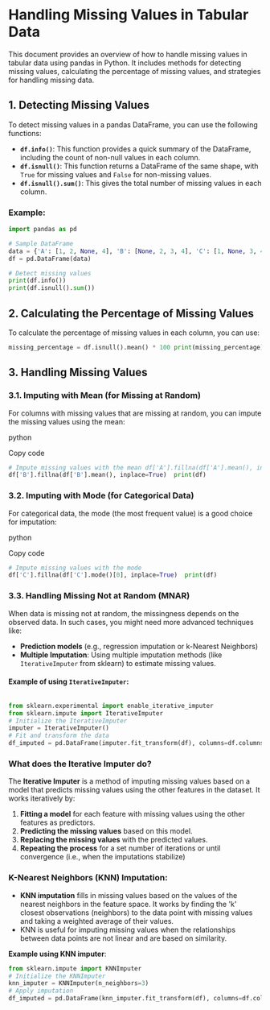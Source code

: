 # Handling Missing Values in Tabular Data

This document provides an overview of how to handle missing values in tabular data using pandas in Python. It includes methods for detecting missing values, calculating the percentage of missing values, and strategies for handling missing data.

## 1. Detecting Missing Values

To detect missing values in a pandas DataFrame, you can use the following functions:

- **`df.info()`**: This function provides a quick summary of the DataFrame, including the count of non-null values in each column.
- **`df.isnull()`**: This function returns a DataFrame of the same shape, with `True` for missing values and `False` for non-missing values.
- **`df.isnull().sum()`**: This gives the total number of missing values in each column.

### Example:

```python
import pandas as pd

# Sample DataFrame
data = {'A': [1, 2, None, 4], 'B': [None, 2, 3, 4], 'C': [1, None, 3, 4]}
df = pd.DataFrame(data)

# Detect missing values
print(df.info())
print(df.isnull().sum())

```

## 2. Calculating the Percentage of Missing Values

To calculate the percentage of missing values in each column, you can use:

```python
missing_percentage = df.isnull().mean() * 100 print(missing_percentage)
```

## 3. Handling Missing Values

### 3.1. Imputing with Mean (for Missing at Random)

For columns with missing values that are missing at random, you can impute the missing values using the mean:

python

Copy code

```python
# Impute missing values with the mean df['A'].fillna(df['A'].mean(), inplace=True) 
df['B'].fillna(df['B'].mean(), inplace=True)  print(df)
```


### 3.2. Imputing with Mode (for Categorical Data)

For categorical data, the mode (the most frequent value) is a good choice for imputation:

python

Copy code

```python
# Impute missing values with the mode 
df['C'].fillna(df['C'].mode()[0], inplace=True)  print(df)
```

### 3.3. Handling Missing Not at Random (MNAR)

When data is missing not at random, the missingness depends on the observed data. In such cases, you might need more advanced techniques like:

- **Prediction models** (e.g., regression imputation or k-Nearest Neighbors)
- **Multiple Imputation**: Using multiple imputation methods (like `IterativeImputer` from sklearn) to estimate missing values.

#### Example of using `IterativeImputer`:

```python

from sklearn.experimental import enable_iterative_imputer
from sklearn.impute import IterativeImputer  
# Initialize the IterativeImputer 
imputer = IterativeImputer()  
# Fit and transform the data 
df_imputed = pd.DataFrame(imputer.fit_transform(df), columns=df.columns) print(df_imputed)
```
### What does the Iterative Imputer do?

The **Iterative Imputer** is a method of imputing missing values based on a model that predicts missing values using the other features in the dataset. It works iteratively by:

1. **Fitting a model** for each feature with missing values using the other features as predictors.
2. **Predicting the missing values** based on this model.
3. **Replacing the missing values** with the predicted values.
4. **Repeating the process** for a set number of iterations or until convergence (i.e., when the imputations stabilize)


 ### **K-Nearest Neighbors (KNN) Imputation**:
 

- **KNN imputation** fills in missing values based on the values of the nearest neighbors in the feature space. It works by finding the 'k' closest observations (neighbors) to the data point with missing values and taking a weighted average of their values.
- KNN is useful for imputing missing values when the relationships between data points are not linear and are based on similarity.

**Example using KNN imputer**:



```python
from sklearn.impute import KNNImputer 
# Initialize the KNNImputer 
knn_imputer = KNNImputer(n_neighbors=3)  
# Apply imputation 
df_imputed = pd.DataFrame(knn_imputer.fit_transform(df), columns=df.columns) print(df_imputed)
```

